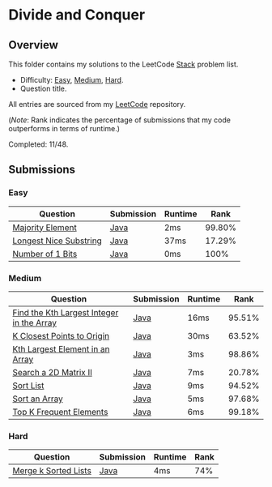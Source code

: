 # Divide and Conquer

## Overview
This folder contains my solutions to the LeetCode [Stack](https://leetcode.com/problem-list/divide-and-conquer/) problem list.
- Difficulty: [Easy](#easy), [Medium](#medium), [Hard](#hard).
- Question title.

All entries are sourced from my [LeetCode](https://github.com/shumarb/leetcode) repository.

(*Note*: Rank indicates the percentage of submissions that my code outperforms in terms of runtime.)

Completed: 11/48.

## Submissions
### Easy
| Question                                                                                    | Submission                                                                                     | Runtime | Rank   |
|---------------------------------------------------------------------------------------------|------------------------------------------------------------------------------------------------|---------|--------|
| [Majority Element](https://leetcode.com/problems/majority-element/description/)             | [Java](https://github.com/shumarb/leetcode/blob/main/submissions/MajorityElement.java)         | 2ms     | 99.80% |
| [Longest Nice Substring](https://leetcode.com/problems/longest-nice-substring/description/) | [Java](https://github.com/shumarb/leetcode/blob/main/submissions/LongestNiceSubstring.java)    | 37ms    | 17.29% |
| [Number of 1 Bits](https://leetcode.com/problems/number-of-1-bits/description/)             | [Java](https://github.com/shumarb/leetcode/blob/main/submissions/NumberOf1Bits.java)           | 0ms     | 100%   |

### Medium
| Question                                                                                                                          | Submission                                                                                                | Runtime | Rank   |
|-----------------------------------------------------------------------------------------------------------------------------------|-----------------------------------------------------------------------------------------------------------|---------|--------|
| [Find the Kth Largest Integer in the Array](https://leetcode.com/problems/find-the-kth-largest-integer-in-the-array/description/) | [Java](https://github.com/shumarb/leetcode/blob/main/submissions/FindTheKthLargestIntegerInTheArray.java) | 16ms    | 95.51% |
| [K Closest Points to Origin](https://leetcode.com/problems/k-closest-points-to-origin/description/)                               | [Java](https://github.com/shumarb/leetcode/blob/main/submissions/KClosestPointsToOrigin.java)             | 30ms    | 63.52% |
| [Kth Largest Element in an Array](https://leetcode.com/problems/kth-largest-element-in-an-array/description/)                     | [Java](https://github.com/shumarb/leetcode/blob/main/submissions/KthLargestElementInAnArray.java)         | 3ms     | 98.86% |
| [Search a 2D Matrix II](https://leetcode.com/problems/search-a-2d-matrix-ii/description/)                                         | [Java](https://github.com/shumarb/leetcode/blob/main/submissions/SearchA2DMatrixTwo.java)                 | 7ms     | 20.78% |
| [Sort List](https://leetcode.com/problems/sort-list/description/)                                                                 | [Java](https://github.com/shumarb/leetcode/blob/main/submissions/SortList.java)                           | 9ms     | 94.52% |
| [Sort an Array](https://leetcode.com/problems/sort-an-array/description/)                                                         | [Java](https://github.com/shumarb/leetcode/blob/main/submissions/SortAnArray.java)                        | 5ms     | 97.68% |
| [Top K Frequent Elements](https://leetcode.com/problems/top-k-frequent-elements/description/)                                     | [Java](https://github.com/shumarb/leetcode/blob/main/submissions/TopKFrequentElements.java)               | 6ms     | 99.18% |

### Hard
| Question                                                                                | Submission                                                                               | Runtime | Rank |
|-----------------------------------------------------------------------------------------|------------------------------------------------------------------------------------------|---------|------|
| [Merge k Sorted Lists](https://leetcode.com/problems/merge-k-sorted-lists/description/) | [Java](https://github.com/shumarb/leetcode/blob/main/submissions/MergeKSortedLists.java) | 4ms     | 74%  |
